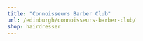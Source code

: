 ```yaml
---
title: "Connoisseurs Barber Club"
url: /edinburgh/connoisseurs-barber-club/
shop: hairdresser
---
```

